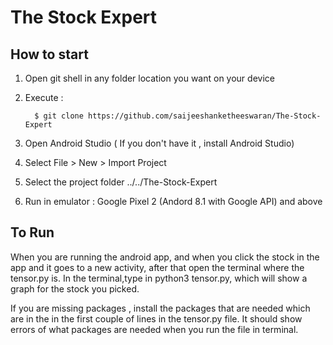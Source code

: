 # The Stock Expert
## How to start
 1. Open git shell in any folder location you want on your device
 2. Execute :
 
          $ git clone https://github.com/saijeeshanketheeswaran/The-Stock-Expert
          
 3. Open Android Studio ( If you don't have it , install Android Studio)
 4. Select File > New > Import Project
 5. Select the project folder ../../The-Stock-Expert
 6. Run in emulator : Google Pixel 2 (Andord 8.1 with Google API) and above
 
 
 ## To Run
 
When you are running the android app, and when you click the stock in the app and it goes to a new activity, after that open the terminal where the tensor.py is. In the terminal,type in python3 tensor.py, which will show a graph for the stock you picked.
    
If you are missing packages , install the packages that are needed which are in the in the first couple of lines in the tensor.py file. It should show errors of what packages are needed when you run the file in terminal.
